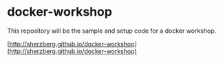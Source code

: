 docker-workshop
===============

This repository will be the sample and setup code
for a docker workshop.

[http://sherzberg.github.io/docker-workshop](http://sherzberg.github.io/docker-workshop)
